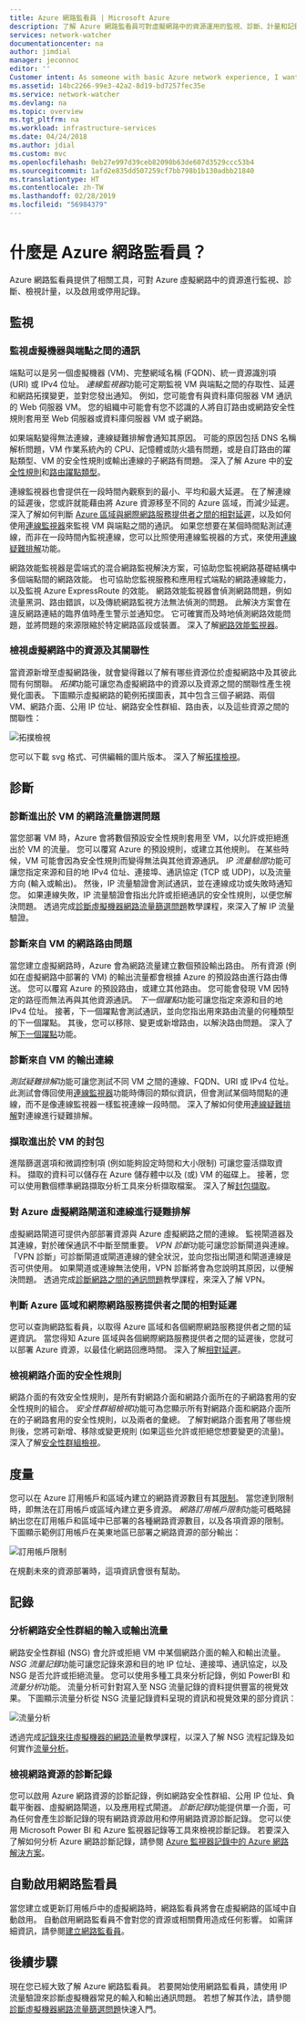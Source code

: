 ```yaml
---
title: Azure 網路監看員 | Microsoft Azure
description: 了解 Azure 網路監看員可對虛擬網路中的資源運用的監視、診斷、計量和記錄功能。
services: network-watcher
documentationcenter: na
author: jimdial
manager: jeconnoc
editor: ''
Customer intent: As someone with basic Azure network experience, I want to understand how Azure Network Watcher can help me resolve some of the network-related problems I've encountered and provide insight into how I use Azure networking.
ms.assetid: 14bc2266-99e3-42a2-8d19-bd7257fec35e
ms.service: network-watcher
ms.devlang: na
ms.topic: overview
ms.tgt_pltfrm: na
ms.workload: infrastructure-services
ms.date: 04/24/2018
ms.author: jdial
ms.custom: mvc
ms.openlocfilehash: 0eb27e997d39ceb82098b63de607d3529ccc53b4
ms.sourcegitcommit: 1afd2e835dd507259cf7bb798b1b130adbb21840
ms.translationtype: HT
ms.contentlocale: zh-TW
ms.lasthandoff: 02/28/2019
ms.locfileid: "56984379"
---
```

# <a name="what-is-azure-network-watcher"></a>什麼是 Azure 網路監看員？

Azure 網路監看員提供了相關工具，可對 Azure 虛擬網路中的資源進行監視、診斷、檢視計量，以及啟用或停用記錄。

## <a name="monitoring"></a>監視

### <a name = "connection-monitor"></a>監視虛擬機器與端點之間的通訊

端點可以是另一個虛擬機器 (VM)、完整網域名稱 (FQDN)、統一資源識別項 (URI) 或 IPv4 位址。 *連線監視器*功能可定期監視 VM 與端點之間的存取性、延遲和網路拓撲變更，並對您發出通知。 例如，您可能會有與資料庫伺服器 VM 通訊的 Web 伺服器 VM。 您的組織中可能會有您不認識的人將自訂路由或網路安全性規則套用至 Web 伺服器或資料庫伺服器 VM 或子網路。

如果端點變得無法連線，連線疑難排解會通知其原因。 可能的原因包括 DNS 名稱解析問題，VM 作業系統內的 CPU、記憶體或防火牆有問題，或是自訂路由的躍點類型、VM 的安全性規則或輸出連線的子網路有問題。 深入了解 Azure 中的[安全性規則](../virtual-network/security-overview.md?toc=%2fazure%2fnetwork-watcher%2ftoc.json#security-rules)和[路由躍點類型](../virtual-network/virtual-networks-udr-overview.md?toc=%2fazure%2fnetwork-watcher%2ftoc.json)。

連線監視器也會提供在一段時間內觀察到的最小、平均和最大延遲。 在了解連線的延遲後，您或許就能藉由將 Azure 資源移至不同的 Azure 區域，而減少延遲。 深入了解如何判斷 [Azure 區域與網際網路服務提供者之間的相對延遲](#determine-relative-latencies-between-azure-regions-and-internet-service-providers)，以及如何使用[連線監視器](connection-monitor.md)來監視 VM 與端點之間的通訊。 如果您想要在某個時間點測試連線，而非在一段時間內監視連線，您可以比照使用連線監視器的方式，來使用[連線疑難排解](#connection-troubleshoot)功能。

網路效能監視器是雲端式的混合網路監視解決方案，可協助您監視網路基礎結構中多個端點間的網路效能。 也可協助您監視服務和應用程式端點的網路連線能力，以及監視 Azure ExpressRoute 的效能。 網路效能監視器會偵測網路問題，例如流量黑洞、路由錯誤，以及傳統網路監視方法無法偵測的問題。 此解決方案會在違反網路連結的臨界值時產生警示並通知您。 它可確實而及時地偵測網路效能問題，並將問題的來源限縮於特定網路區段或裝置。 深入了解[網路效能監視器](../azure-monitor/insights/network-performance-monitor.md?toc=%2fazure%2fnetwork-watcher%2ftoc.json)。

### <a name="view-resources-in-a-virtual-network-and-their-relationships"></a>檢視虛擬網路中的資源及其關聯性

當資源新增至虛擬網路後，就會變得難以了解有哪些資源位於虛擬網路中及其彼此間有何關聯。 *拓撲*功能可讓您為虛擬網路中的資源以及資源之間的關聯性產生視覺化圖表。 下圖顯示虛擬網路的範例拓撲圖表，其中包含三個子網路、兩個 VM、網路介面、公用 IP 位址、網路安全性群組、路由表，以及這些資源之間的關聯性：

![拓撲檢視](./media/network-watcher-monitoring-overview/topology.png)

您可以下載 svg 格式、可供編輯的圖片版本。 深入了解[拓撲檢視](view-network-topology.md)。

## <a name="diagnostics"></a>診斷

### <a name="diagnose-network-traffic-filtering-problems-to-or-from-a-vm"></a>診斷進出於 VM 的網路流量篩選問題

當您部署 VM 時，Azure 會將數個預設安全性規則套用至 VM，以允許或拒絕進出於 VM 的流量。 您可以覆寫 Azure 的預設規則，或建立其他規則。 在某些時候，VM 可能會因為安全性規則而變得無法與其他資源通訊。 *IP 流量驗證*功能可讓您指定來源和目的地 IPv4 位址、連接埠、通訊協定 (TCP 或 UDP)，以及流量方向 (輸入或輸出)。 然後，IP 流量驗證會測試通訊，並在連線成功或失敗時通知您。 如果連線失敗，IP 流量驗證會指出允許或拒絕通訊的安全性規則，以便您解決問題。 透過完成[診斷虛擬機器網路流量篩選問題](diagnose-vm-network-traffic-filtering-problem.md)教學課程，來深入了解 IP 流量驗證。

### <a name="diagnose-network-routing-problems-from-a-vm"></a>診斷來自 VM 的網路路由問題

當您建立虛擬網路時，Azure 會為網路流量建立數個預設輸出路由。 所有資源 (例如在虛擬網路中部署的 VM) 的輸出流量都會根據 Azure 的預設路由進行路由傳送。 您可以覆寫 Azure 的預設路由，或建立其他路由。 您可能會發現 VM 因特定的路徑而無法再與其他資源通訊。 *下一個躍點*功能可讓您指定來源和目的地 IPv4 位址。 接著，下一個躍點會測試通訊，並向您指出用來路由流量的何種類型的下一個躍點。 其後，您可以移除、變更或新增路由，以解決路由問題。 深入了解[下一個躍點](diagnose-vm-network-routing-problem.md)功能。

### <a name="connection-troubleshoot"></a>診斷來自 VM 的輸出連線

*測試疑難排解*功能可讓您測試不同 VM 之間的連線、FQDN、URI 或 IPv4 位址。 此測試會傳回使用[連線監視器](#connection-monitor)功能時傳回的類似資訊，但會測試某個時間點的連線，而不是像連線監視器一樣監視連線一段時間。 深入了解如何使用[連線疑難排解](network-watcher-connectivity-overview.md)對連線進行疑難排解。

### <a name="capture-packets-to-and-from-a-vm"></a>擷取進出於 VM 的封包

進階篩選選項和微調控制項 (例如能夠設定時間和大小限制) 可讓您靈活擷取資料。 擷取的資料可以儲存在 Azure 儲存體中以及 (或) VM 的磁碟上。 接著，您可以使用數個標準網路擷取分析工具來分析擷取檔案。 深入了解[封包擷取](network-watcher-packet-capture-overview.md)。

### <a name="diagnose-problems-with-an-azure-virtual-network-gateway-and-connections"></a>對 Azure 虛擬網路閘道和連線進行疑難排解

虛擬網路閘道可提供內部部署資源與 Azure 虛擬網路之間的連線。 監視閘道器及其連線，對於確保通訊不中斷至關重要。 *VPN 診斷*功能可讓您診斷閘道與連線。 「VPN 診斷」可診斷閘道或閘道連線的健全狀況，並向您指出閘道和閘道連線是否可供使用。 如果閘道或連線無法使用，VPN 診斷將會為您說明其原因，以便解決問題。 透過完成[診斷網路之間的通訊問題](diagnose-communication-problem-between-networks.md)教學課程，來深入了解 VPN。

### <a name="determine-relative-latencies-between-azure-regions-and-internet-service-providers"></a>判斷 Azure 區域和網際網路服務提供者之間的相對延遲

您可以查詢網路監看員，以取得 Azure 區域和各個網際網路服務提供者之間的延遲資訊。 當您得知 Azure 區域與各個網際網路服務提供者之間的延遲後，您就可以部署 Azure 資源，以最佳化網路回應時間。 深入了解[相對延遲](view-relative-latencies.md)。

### <a name="view-security-rules-for-a-network-interface"></a>檢視網路介面的安全性規則

網路介面的有效安全性規則，是所有對網路介面和網路介面所在的子網路套用的安全性規則的組合。  *安全性群組檢視*功能可為您顯示所有對網路介面和網路介面所在的子網路套用的安全性規則，以及兩者的彙總。 了解對網路介面套用了哪些規則後，您將可新增、移除或變更規則 (如果這些允許或拒絕您想要變更的流量)。 深入了解[安全性群組檢視](network-watcher-security-group-view-overview.md)。

## <a name="metrics"></a>度量

您可以在 Azure 訂用帳戶和區域內建立的網路資源數目有其[限制](../azure-subscription-service-limits.md?toc=%2fazure%2fnetwork-watcher%2ftoc.json#azure-resource-manager-virtual-networking-limits)。 當您達到限制時，即無法在訂用帳戶或區域內建立更多資源。 *網路訂用帳戶限制*功能可概略歸納出您在訂用帳戶和區域中已部署的各種網路資源數目，以及各項資源的限制。 下圖顯示範例訂用帳戶在美東地區已部署之網路資源的部分輸出：

![訂用帳戶限制](./media/network-watcher-monitoring-overview/subscription-limit.png)

在規劃未來的資源部署時，這項資訊會很有幫助。

## <a name="logs"></a>記錄

### <a name="analyze-traffic-to-or-from-a-network-security-group"></a>分析網路安全性群組的輸入或輸出流量

網路安全性群組 (NSG) 會允許或拒絕 VM 中某個網路介面的輸入和輸出流量。 *NSG 流量記錄*功能可讓您記錄來源和目的地 IP 位址、連接埠、通訊協定，以及 NSG 是否允許或拒絕流量。 您可以使用多種工具來分析記錄，例如 PowerBI 和*流量分析*功能。 流量分析可針對寫入至 NSG 流量記錄的資料提供豐富的視覺效果。 下圖顯示流量分析從 NSG 流量記錄資料呈現的資訊和視覺效果的部分資訊：

![流量分析](./media/network-watcher-monitoring-overview/traffic-analytics.png)

透過完成[記錄來往虛擬機器的網路流量](network-watcher-nsg-flow-logging-portal.md)教學課程，以深入了解 NSG 流程記錄及如何實作[流量分析](traffic-analytics.md)。

### <a name="view-diagnostic-logs-for-network-resources"></a>檢視網路資源的診斷記錄

您可以啟用 Azure 網路資源的診斷記錄，例如網路安全性群組、公用 IP 位址、負載平衡器、虛擬網路閘道，以及應用程式閘道。 *診斷記錄*功能提供單一介面，可為任何會產生診斷記錄的現有網路資源啟用和停用網路資源診斷記錄。 您可以使用 Microsoft Power BI 和 Azure 監視器記錄等工具來檢視診斷記錄。 若要深入了解如何分析 Azure 網路診斷記錄，請參閱 [Azure 監視器記錄中的 Azure 網路解決方案](../azure-monitor/insights/azure-networking-analytics.md?toc=%2fazure%2fnetwork-watcher%2ftoc.json)。

## <a name="network-watcher-automatic-enablement"></a>自動啟用網路監看員
當您建立或更新訂用帳戶中的虛擬網路時，網路監看員將會在虛擬網路的區域中自動啟用。 自動啟用網路監看員不會對您的資源或相關費用造成任何影響。 如需詳細資訊，請參閱[建立網路監看員](network-watcher-create.md)。

## <a name="next-steps"></a>後續步驟

現在您已經大致了解 Azure 網路監看員。 若要開始使用網路監看員，請使用 IP 流量驗證來診斷虛擬機器常見的輸入和輸出通訊問題。 若想了解其作法，請參閱[診斷虛擬機器網路流量篩選問題](diagnose-vm-network-traffic-filtering-problem.md)快速入門。
